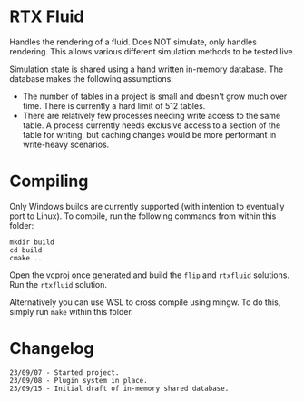 RTX Fluid
=========

Handles the rendering of a fluid. Does NOT simulate, only handles rendering. This allows various different simulation methods to be tested live.

Simulation state is shared using a hand written in-memory database. The database makes the following assumptions:

- The number of tables in a project is small and doesn't grow much over time. There is currently a hard limit of 512 tables.
- There are relatively few processes needing write access to the same table. A process currently needs exclusive access to a section of the table for writing,
  but caching changes would be more performant in write-heavy scenarios.


Compiling
=========

Only Windows builds are currently supported (with intention to eventually port to Linux). To compile, run the following commands
from within this folder:

    mkdir build
    cd build
    cmake ..

Open the vcproj once generated and build the `flip` and `rtxfluid` solutions. Run the `rtxfluid` solution.

Alternatively you can use WSL to cross compile using mingw. To do this, simply run `make` within this folder.


Changelog
=========

    23/09/07 - Started project.
    23/09/08 - Plugin system in place.
    23/09/15 - Initial draft of in-memory shared database.
